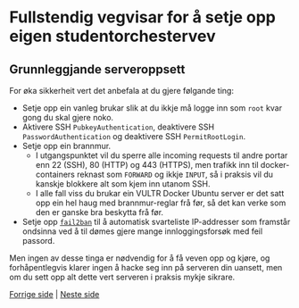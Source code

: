# Fullstendig vegvisar for å setje opp eigen studentorchestervev

## Grunnleggjande serveroppsett

For øka sikkerheit vert det anbefala at du gjere følgande ting:

- Setje opp ein vanleg brukar slik at du ikkje må logge inn som `root` kvar gong du skal gjere noko.
- Aktivere SSH `PubkeyAuthentication`, deaktivere SSH `PasswordAuthentication` og deaktivere SSH `PermitRootLogin`.
- Setje opp ein brannmur.
  - I utgangspunktet vil du sperre alle incoming requests til andre portar enn 22 (SSH), 80 (HTTP) og 443 (HTTPS), men trafikk inn til docker-containers reknast som `FORWARD` og ikkje `INPUT`, så i praksis vil du kanskje blokkere alt som kjem inn utanom SSH.
  - I alle fall viss du brukar ein VULTR Docker Ubuntu server er det satt opp ein hel haug med brannmur-reglar frå før, så det kan verke som den er ganske bra beskytta frå før.
- Setje opp [`fail2ban`](https://www.fail2ban.org/wiki/index.php/Main_Page) til å automatisk svarteliste IP-addresser som framstår ondsinna ved å til dømes gjere mange innloggingsforsøk med feil passord.

Men ingen av desse tinga er nødvendig for å få veven opp og kjøre, og forhåpentlegvis klarer ingen å hacke seg inn på serveren din uansett, men om du sett opp alt dette vert serveren i praksis mykje sikrare.

[Forrige side](server_3_skaffe_linux_server.md) | [Neste side](server_5_domene.md)
